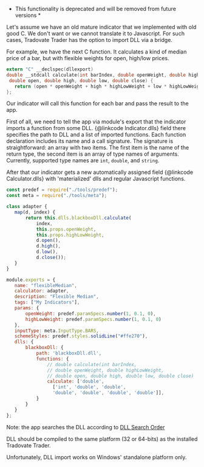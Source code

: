 * This functionality is deprecated and will be removed from future versions *

Let's assume we have an old mature indicator that we implemented with old good C. We don't want or we cannot translate it to Javascript. For such cases, Tradovate Trader has the option to import DLL via a bridge.

For example, we have the next C function. It calculates a kind of median price of a bar, but with flexible weights for open, high/low prices.

```c
extern "C" __declspec(dllexport)
double __stdcall calculate(int barIndex, double openWeight, double highLowWeight,
 double open, double high, double low, double close) {
   return (open * openWeight + high * highLowWeight + low * highLowWeight + close) / (openWeight + 2 * highLowWeight + 1.0);
};
```

Our indicator will call this function for each bar and pass the result to the app.

First of all, we need to tell the app via module's export that the indicator imports a function from some DLL. {@linkcode Indicator.dlls} field there specifies the path to DLL and a list of imported functions. Each function declaration includes its name and a call signature. The signature is straightforward: an array with two items. The first item is the name of the return type, the second item is an array of type names of arguments. Currently, supported type names are `int`, `double`, and `string`.

After that our indicator gets a new automatically assigned field {@linkcode Calculator.dlls} with 'materialized' dlls and regular Javascript functions.

```javascript
const predef = require("./tools/predef");
const meta = require("./tools/meta");

class adapter {
   map(d, index) {
       return this.dlls.blackboxDll.calculate(
           index,
           this.props.openWeight,
           this.props.highLowWeight,
           d.open(),
           d.high(),
           d.low(),
           d.close());
   }
}

module.exports = {
   name: "flexibleMedian",
   calculator: adapter,
   description: "Flexible Median",
   tags: ["My Indicators"],
   params: {
       openWeight: predef.paramSpecs.number(1, 0.1, 0),
       highLowWeight: predef.paramSpecs.number(1, 0.1, 0)
   },
   inputType: meta.InputType.BARS,
   schemeStyles: predef.styles.solidLine("#ffe270"),
   dlls: {
       blackboxDll: {
           path: 'blackboxDll.dll',
           functions: {
               // double calculate(int barIndex,
               // double openWeight, double highLowWeight,
               // double open, double high, double low, double close)
               calculate: ['double',
                 ['int', 'double', 'double',
                 'double', 'double', 'double', 'double']],
           }
       }
   }
};
```

Note: the app searches the DLL according to [DLL Search Order ](https://msdn.microsoft.com/en-us/library/windows/desktop/ms682586(v=vs.85).aspx)

DLL should be compiled to the same platform (32 or 64-bits) as the installed Tradovate Trader.

Unfortunately, DLL import works on Windows' standalone platform only.
